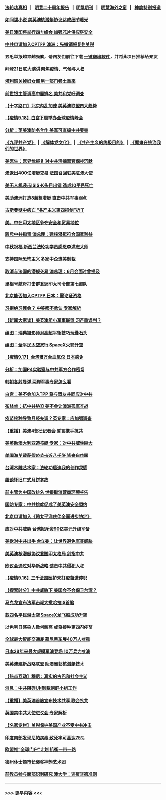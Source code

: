 #### [法轮功真相](https://github.com/gfw-breaker/truth/blob/master/README.md?t=0) &nbsp;&nbsp;|&nbsp;&nbsp; [明慧二十周年报告](https://github.com/gfw-breaker/mh-reports/blob/master/README.md?t=0) &nbsp;&nbsp;|&nbsp;&nbsp;[明慧期刊](https://github.com/gfw-breaker/mh-qikan) &nbsp;&nbsp;|&nbsp;&nbsp; [明慧海外之窗](https://github.com/gfw-breaker/mh-news/blob/master/README.md?t=0) &nbsp;&nbsp;|&nbsp;&nbsp; [神韵特别报道](https://github.com/gfw-breaker/mh-news/blob/master/shenyun.md?t=0)
#### [如间谍小说 美英澳核潜艇协议达成细节曝光](../pages/nsc418/n13244109.md?t=09190951) 
#### [美日澳印将举行四方峰会 加强芯片供应链安全](../pages/nsc418/n13244178.md?t=09190951) 
#### [中共申请加入CPTPP 澳洲：先撤销报复性关税](../pages/nsc418/n13244023.md?t=09190951) 
#### 五毛举报越来越频繁，请网友们前往下载 [一键翻墙软件](https://github.com/gfw-breaker/ssr-accounts)，并将此项目推荐给亲友
#### [拜登21日联大演讲 聚焦疫情、气候与人权](../pages/nsc418/n13243999.md?t=09190951) 
#### [塔利班关掉妇女部 另一部门卷土重来](../pages/nsc418/n13243754.md?t=09190951) 
#### [前世银主管调高中国排名 美共和党吁调查](../pages/nsc418/n13243777.md?t=09190951) 
#### [【十字路口】北京内乱加速 美英澳联盟四大趋势](../pages/nsc418/n13243637.md?t=09190951) 
#### [【疫情9.18】白宫下周举办全球疫情峰会](../pages/nsc418/n13243447.md?t=09190951) 
#### [分析：英美澳防务合作 美军可直捣中共要害](../pages/nsc418/n13242980.md?t=09190951) 
#### [《九评共产党》](https://github.com/begood0513/9ping.md/blob/master/README.md) &nbsp;|&nbsp; [《解体党文化》](../../../../jtdwh.md/blob/master/README.md)  &nbsp;|&nbsp; [《共产主义的终极目的》](../../../../gczydzjmd.md/blob/master/README.md) &nbsp;|&nbsp; [《魔鬼在统治我们的世界》](../../../../mgztzwmdsj.md/blob/master/README.md) 
#### [美医生：医界忧报复 对中共活摘器官保持沉默](../pages/nsc418/n13242673.md?t=09190951) 
#### [澳退出400亿潜艇交易 法国召回驻美驻澳大使](../pages/nsc418/n13242498.md?t=09190951) 
#### [美无人机袭击ISIS-K头目出错 造成10平民死亡](../pages/nsc418/n13242409.md?t=09190951) 
#### [美助澳洲打造8艘核潜艇 直击中共军事弱点](../pages/nsc418/n13242327.md?t=09190951) 
#### [古斯曼狱中病亡 “共产主义第四把剑”折了](../pages/nsc418/n13242389.md?t=09190951) 
#### [美、中在印太地区争夺安全和贸易地位](../pages/nsc418/n13242347.md?t=09190951) 
#### [驳斥中共指责 澳总理：建核潜艇符合国家利益](../pages/nsc418/n13241898.md?t=09190951) 
#### [中秋祝福 新西兰法轮功学员感恩李洪志大师](../pages/nsc418/n13241542.md?t=09190951) 
#### [支持国际恐怖主义 多家中企遭美制裁](../pages/nsc418/n13242199.md?t=09190951) 
#### [取消与法国的潜舰交易 澳总理：6月会面时曾提及](../pages/nsc418/n13242112.md?t=09190951) 
#### [里根号航母打击群重返印太司令部第七舰队](../pages/nsc418/n13242018.md?t=09190951) 
#### [北京能否加入CPTPP 日本：需论证资格](../pages/nsc418/n13241958.md?t=09190951) 
#### [习拒绝习拜会？ 中美都不承认 专家解析](../pages/nsc418/n13241370.md?t=09190951) 
#### [【新闻大家谈】美英澳组小军事联盟 习严重误判？](../pages/nsc418/n13241518.md?t=09190951) 
#### [组图：瑞典摄影师用高超平衡技巧玩叠石头](../pages/nsc418/n13241052.md?t=09190951) 
#### [组图：全平民太空旅行 SpaceX火箭升空](../pages/nsc418/n13241293.md?t=09190951) 
#### [【疫情9.17】台湾赠万台血氧仪 日本感谢](../pages/nsc418/n13241408.md?t=09190951) 
#### [分析：加国P4实验室与中共军方合作密切](../pages/nsc418/n13241102.md?t=09190951) 
#### [韩朝各射导弹 两岸军事专家怎么看](../pages/nsc418/n13240246.md?t=09190951) 
#### [白宫：美不会加入TPP 将与盟友共同应对中共](../pages/nsc418/n13240326.md?t=09190951) 
#### [布林肯：抗中共胁迫 美不会让澳洲孤军奋战](../pages/nsc418/n13240132.md?t=09190951) 
#### [疫苗接种导致月经失调？英专家：应加强调查](../pages/nsc418/n13239903.md?t=09190951) 
#### [【重播】美澳4部长记者会 誓言携手抗共](../pages/nsc418/n13239727.md?t=09190951) 
#### [美英助澳大利亚造核艇 专家：对中共威慑巨大](../pages/nsc418/n13239524.md?t=09190951) 
#### [美国海关截获假疫苗卡近八千张 皆来自中国](../pages/nsc418/n13239814.md?t=09190951) 
#### [台湾木雕艺术家：法轮功启迪我的创作灵感](../pages/nsc418/n13238788.md?t=09190951) 
#### [趣谈怀旧广式月饼掌故](../pages/nsc418/n13209098.md?t=09190951) 
#### [前主管为中国改排名 世银取消营商环境报告](../pages/nsc418/n13239572.md?t=09190951) 
#### [国防专家：中共挑衅促成了美英澳安全盟约](../pages/nsc418/n13239263.md?t=09190951) 
#### [北京申请加入《跨太平洋伙伴全面进步协定》](../pages/nsc418/n13239554.md?t=09190951) 
#### [应对中共威胁 台湾拟斥资90亿美元升级军备](../pages/nsc418/n13239241.md?t=09190951) 
#### [美欧对中共出手 台立委：让世界避免军事威胁](../pages/nsc418/n13238814.md?t=09190951) 
#### [美英澳核潜艇协议重塑印太格局 剑指中共](../pages/nsc418/n13239197.md?t=09190951) 
#### [欧议会通过对华新战略 谴责中共侵犯人权](../pages/nsc418/n13238714.md?t=09190951) 
#### [【疫情9.16】三千法国医护未打疫苗遭停职](../pages/nsc418/n13238614.md?t=09190951) 
#### [【探索时分】中共威胁下 美国会不会保卫台湾？](../pages/nsc418/n13236928.md?t=09190951) 
#### [马克龙宣布法军击毙大撒哈拉IS首脑](../pages/nsc418/n13237994.md?t=09190951) 
#### [载四名平民游太空 SpaceX龙飞船成功升空](../pages/nsc418/n13237585.md?t=09190951) 
#### [以色列日感染人数创新高 或将接种第四剂疫苗](../pages/nsc418/n13237314.md?t=09190951) 
#### [全球最大智能交通展 慕尼黑车展40万人参观](../pages/nsc418/n13237187.md?t=09190951) 
#### [日本28年来最大规模军演登场 10万兵力参演](../pages/nsc418/n13237137.md?t=09190951) 
#### [美英澳建新战略联盟 助澳洲获核潜艇技术](../pages/nsc418/n13237150.md?t=09190951) 
#### [【热点互动】穆尼：真实的古巴和社会主义](../pages/nsc418/n13235228.md?t=09190951) 
#### [消息：中共阻碍UN制裁朝鲜小组工作](../pages/nsc418/n13236870.md?t=09190951) 
#### [【重播】美英澳首脑宣布技术共享 联合抗共](../pages/nsc418/n13236910.md?t=09190951) 
#### [英国禁中共大使进议会 专家解析](../pages/nsc418/n13235838.md?t=09190951) 
#### [【名家专栏】关税保护美国产业不受中共冲击](../pages/nsc418/n13236146.md?t=09190951) 
#### [印度南部发现尼帕病毒 致死率可高达75%](../pages/nsc418/n13236848.md?t=09190951) 
#### [欧盟推“全球门户”计划 抗衡一带一路](../pages/nsc418/n13236726.md?t=09190951) 
#### [德州休士顿市长褒奖神韵艺术团](../pages/nsc418/n13236050.md?t=09190951) 
#### [前教员参与面部识别研究 澳大学：违反道德准则](../pages/nsc418/n13236528.md?t=09190951) 

----
#### [ >>> 更早内容 <<< ](../indexes/nsc418-earlier.md)
